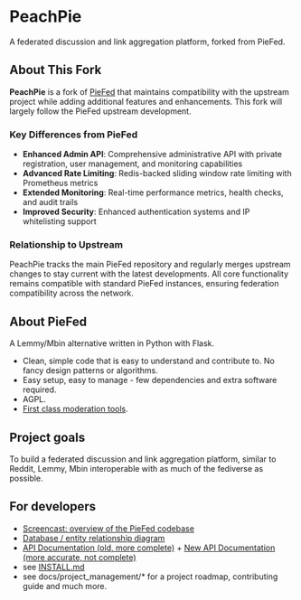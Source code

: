 # PeachPie

A federated discussion and link aggregation platform, forked from PieFed.

## About This Fork

**PeachPie** is a fork of [PieFed](https://codeberg.org/rimu/pyfedi) that maintains compatibility with the upstream project while adding additional features and enhancements. This fork will largely follow the PieFed upstream development.

### Key Differences from PieFed

- **Enhanced Admin API**: Comprehensive administrative API with private registration, user management, and monitoring capabilities
- **Advanced Rate Limiting**: Redis-backed sliding window rate limiting with Prometheus metrics
- **Extended Monitoring**: Real-time performance metrics, health checks, and audit trails
- **Improved Security**: Enhanced authentication systems and IP whitelisting support

### Relationship to Upstream

PeachPie tracks the main PieFed repository and regularly merges upstream changes to stay current with the latest developments. All core functionality remains compatible with standard PieFed instances, ensuring federation compatibility across the network.

## About PieFed

A Lemmy/Mbin alternative written in Python with Flask.

 - Clean, simple code that is easy to understand and contribute to. No fancy design patterns or algorithms.
 - Easy setup, easy to manage - few dependencies and extra software required.
 - AGPL.
 - [First class moderation tools](https://join.piefed.social/2024/06/22/piefed-features-for-growing-healthy-communities/).

## Project goals

To build a federated discussion and link aggregation platform, similar to Reddit, Lemmy, Mbin interoperable with as
much of the fediverse as possible.

## For developers

- [Screencast: overview of the PieFed codebase](https://join.piefed.social/2024/01/22/an-introduction-to-the-piefed-codebase/)
- [Database / entity relationship diagram](https://join.piefed.social/wp-content/uploads/2024/02/PieFed-entity-relationships.png)
- [API Documentation (old, more complete)](https://freamon.github.io/piefed-api/) + [New API Documentation (more accurate, not complete)](https://piefed.wjs018.xyz/api/alpha/swagger)
- see [INSTALL.md](INSTALL.md)
- see docs/project_management/* for a project roadmap, contributing guide and much more.